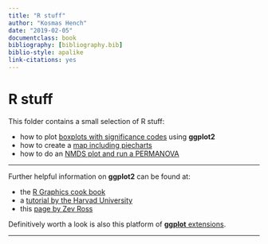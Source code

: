 ```yaml
---
title: "R stuff"
author: "Kosmas Hench"
date: "2019-02-05"
documentclass: book
bibliography: [bibliography.bib]
biblio-style: apalike
link-citations: yes
---
```

# R stuff

This folder contains a small selection of R stuff:

- how to plot [boxplots with significance codes](signiv_boxplot.html) using **ggplot2**
- how to create a [map including piecharts](pieMap/pieMap.html)
- how to do an [NMDS plot and run a PERMANOVA](permanova/Permanova-tutorial.html)

------

Further helpful information on **ggplot2** can be found at:

- the [R Graphics cook book](http://www.cookbook-r.com/Graphs/)
- a [tutorial by the Harvad University](http://tutorials.iq.harvard.edu/R/Rgraphics/Rgraphics.html#introduction)
- this [page by Zev Ross](http://zevross.com/blog/2014/08/04/beautiful-plotting-in-r-a-ggplot2-cheatsheet-3/)

Definitively worth a look is also this platform of [**ggplot** extensions](http://www.ggplot2-exts.org/).

------
